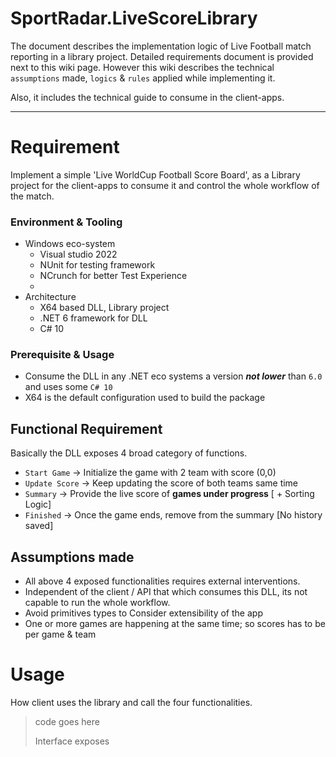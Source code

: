 # SportRadar.LiveScoreLibrary

The document describes the implementation logic of Live Football match reporting in a library project.
Detailed requirements document is provided next to this wiki page. However this wiki describes the technical `assumptions` made, `logics` & `rules` applied while implementing it.

Also, it includes the technical guide to consume in the client-apps.

___
# Requirement 
Implement a simple 'Live WorldCup Football Score Board', as a Library project for the client-apps to consume it and control the whole workflow of the match.

### Environment & Tooling
  - Windows eco-system 
      - Visual studio 2022
      - NUnit for testing framework 
      - NCrunch for better Test Experience 
      - 
  - Architecture 
    - X64 based DLL, Library project
    - .NET 6 framework for DLL  
    - C# 10 

### Prerequisite & Usage
- Consume the DLL in any .NET eco systems a version ***not lower*** than `6.0` and uses some `C# 10` 
- X64 is the default configuration used to build the package


## Functional Requirement
Basically the DLL exposes 4 broad category of functions.
- `Start Game` -> Initialize the game with 2 team with score (0,0)
- `Update Score` -> Keep updating the score of both teams same time
- `Summary` -> Provide the live score of **games under progress** [ + Sorting Logic]
- `Finished` -> Once the game ends, remove from the summary [No history saved]


## Assumptions made
- All above 4 exposed functionalities requires external interventions.
- Independent of the client / API that which consumes this DLL, its not capable to run the whole workflow.
- Avoid primitives types to Consider extensibility of the app
- One or more games are happening at the same time; so scores has to be per game & team


# Usage 
How client uses the library and call the four functionalities.

> code goes here
>
> Interface exposes 